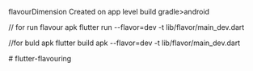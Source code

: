 
flavourDimension Created on app level build gradle>android

// for run flavour apk
flutter run --flavor=dev -t lib/flavor/main_dev.dart

//for buld apk
flutter build apk --flavor=dev -t lib/flavor/main_dev.dart




#   f l u t t e r - f l a v o u r i n g  
 